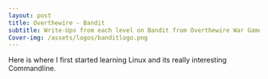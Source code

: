 ```yaml
---
layout: post
title: Overthewire - Bandit
subtitle: Write-Ups from each level on Bandit from Overthewire War Games
Cover-img: /assets/logos/banditlogo.png
---
```


Here is where I first started learning Linux and its really interesting Commandline. 
